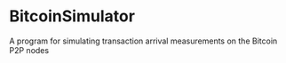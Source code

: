 # BitcoinSimulator
A program for simulating transaction arrival measurements on the Bitcoin P2P nodes
